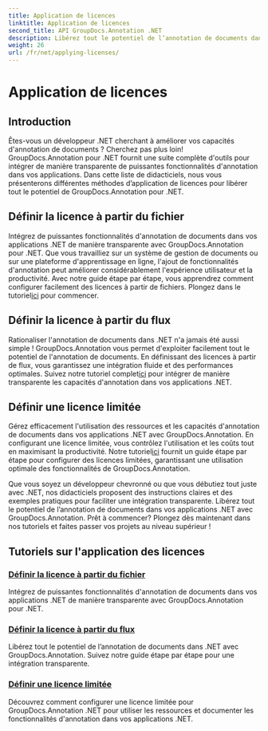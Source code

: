 ```yaml
---
title: Application de licences
linktitle: Application de licences
second_title: API GroupDocs.Annotation .NET
description: Libérez tout le potentiel de l’annotation de documents dans .NET avec GroupDocs.Annotation. Suivez nos didacticiels étape par étape pour une intégration transparente.
weight: 26
url: /fr/net/applying-licenses/
---
```


# Application de licences

## Introduction

Êtes-vous un développeur .NET cherchant à améliorer vos capacités d'annotation de documents ? Cherchez pas plus loin! GroupDocs.Annotation pour .NET fournit une suite complète d'outils pour intégrer de manière transparente de puissantes fonctionnalités d'annotation dans vos applications. Dans cette liste de didacticiels, nous vous présenterons différentes méthodes d’application de licences pour libérer tout le potentiel de GroupDocs.Annotation pour .NET.

## Définir la licence à partir du fichier
Intégrez de puissantes fonctionnalités d'annotation de documents dans vos applications .NET de manière transparente avec GroupDocs.Annotation pour .NET. Que vous travailliez sur un système de gestion de documents ou sur une plateforme d'apprentissage en ligne, l'ajout de fonctionnalités d'annotation peut améliorer considérablement l'expérience utilisateur et la productivité. Avec notre guide étape par étape, vous apprendrez comment configurer facilement des licences à partir de fichiers. Plongez dans le tutoriel[ici](./set-license-from-file/) pour commencer.

## Définir la licence à partir du flux
 Rationaliser l'annotation de documents dans .NET n'a jamais été aussi simple ! GroupDocs.Annotation vous permet d'exploiter facilement tout le potentiel de l'annotation de documents. En définissant des licences à partir de flux, vous garantissez une intégration fluide et des performances optimales. Suivez notre tutoriel complet[ici](./set-license-from-stream/) pour intégrer de manière transparente les capacités d'annotation dans vos applications .NET.

## Définir une licence limitée
Gérez efficacement l'utilisation des ressources et les capacités d'annotation de documents dans vos applications .NET avec GroupDocs.Annotation. En configurant une licence limitée, vous contrôlez l'utilisation et les coûts tout en maximisant la productivité. Notre tutoriel[ici](./set-metered-license/) fournit un guide étape par étape pour configurer des licences limitées, garantissant une utilisation optimale des fonctionnalités de GroupDocs.Annotation.

Que vous soyez un développeur chevronné ou que vous débutiez tout juste avec .NET, nos didacticiels proposent des instructions claires et des exemples pratiques pour faciliter une intégration transparente. Libérez tout le potentiel de l’annotation de documents dans vos applications .NET avec GroupDocs.Annotation. Prêt à commencer? Plongez dès maintenant dans nos tutoriels et faites passer vos projets au niveau supérieur !

## Tutoriels sur l'application des licences
### [Définir la licence à partir du fichier](./set-license-from-file/)
Intégrez de puissantes fonctionnalités d'annotation de documents dans vos applications .NET de manière transparente avec GroupDocs.Annotation pour .NET.
### [Définir la licence à partir du flux](./set-license-from-stream/)
Libérez tout le potentiel de l’annotation de documents dans .NET avec GroupDocs.Annotation. Suivez notre guide étape par étape pour une intégration transparente.
### [Définir une licence limitée](./set-metered-license/)
Découvrez comment configurer une licence limitée pour GroupDocs.Annotation .NET pour utiliser les ressources et documenter les fonctionnalités d'annotation dans vos applications .NET.